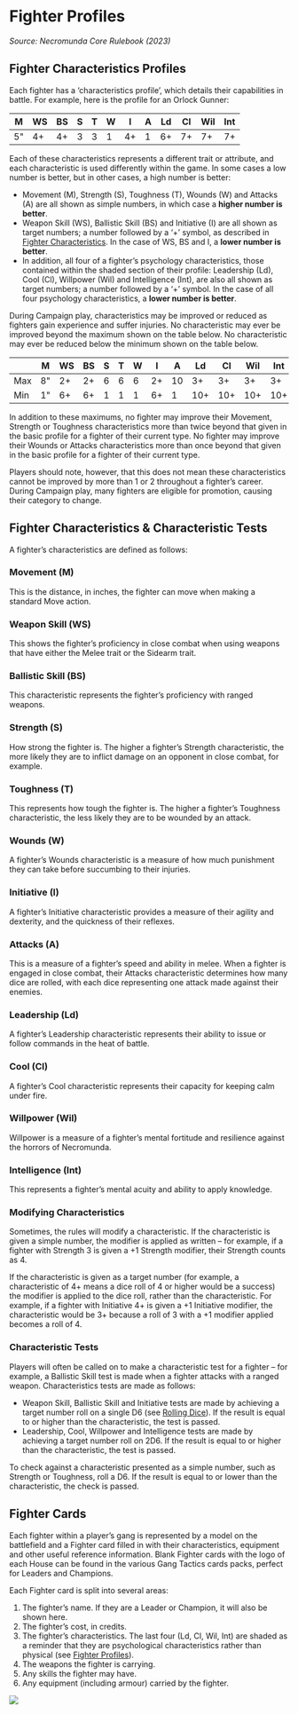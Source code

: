 # Fighter Profiles
_Source: Necromunda Core Rulebook (2023)_

Fighter Characteristics Profiles[​](#fighter-characteristics-profiles "Direct link to Fighter Characteristics Profiles")
------------------------------------------------------------------------------------------------------------------------

Each fighter has a ‘characteristics profile’, which details their capabilities in battle. For example, here is the profile for an Orlock Gunner:


|M  |WS |BS |S  |T  |W  |I  |A  |Ld |Cl |Wil|Int|
|---|---|---|---|---|---|---|---|---|---|---|---|
|5" |4+ |4+ |3  |3  |1  |4+ |1  |6+ |7+ |7+ |7+ |


Each of these characteristics represents a different trait or attribute, and each characteristic is used differently within the game. In some cases a low number is better, but in other cases, a high number is better:

*   Movement (M), Strength (S), Toughness (T), Wounds (W) and Attacks (A) are all shown as simple numbers, in which case a **higher number is better**.
*   Weapon Skill (WS), Ballistic Skill (BS) and Initiative (I) are all shown as target numbers; a number followed by a ‘+’ symbol, as described in [Fighter Characteristics](https://necrovox.org/docs/gang-fighters-and-their-weaponry/fighter-profiles#fighter-characteristics--characteristic-tests). In the case of WS, BS and I, a **lower number is better**.
*   In addition, all four of a fighter’s psychology characteristics, those contained within the shaded section of their profile: Leadership (Ld), Cool (Cl), Willpower (Wil) and Intelligence (Int), are also all shown as target numbers; a number followed by a ‘+’ symbol. In the case of all four psychology characteristics, a **lower number is better**.

During Campaign play, characteristics may be improved or reduced as fighters gain experience and suffer injuries. No characteristic may ever be improved beyond the maximum shown on the table below. No characteristic may ever be reduced below the minimum shown on the table below.


|   |M  |WS |BS |S  |T  |W  |I  |A  |Ld |Cl |Wil|Int|
|---|---|---|---|---|---|---|---|---|---|---|---|---|
|Max|8" |2+ |2+ |6  |6  |6  |2+ |10 |3+ |3+ |3+ |3+ |
|Min|1" |6+ |6+ |1  |1  |1  |6+ |1  |10+|10+|10+|10+|


In addition to these maximums, no fighter may improve their Movement, Strength or Toughness characteristics more than twice beyond that given in the basic profile for a fighter of their current type. No fighter may improve their Wounds or Attacks characteristics more than once beyond that given in the basic profile for a fighter of their current type.

Players should note, however, that this does not mean these characteristics cannot be improved by more than 1 or 2 throughout a fighter’s career. During Campaign play, many fighters are eligible for promotion, causing their category to change.

Fighter Characteristics & Characteristic Tests[​](#fighter-characteristics--characteristic-tests "Direct link to Fighter Characteristics & Characteristic Tests")
-----------------------------------------------------------------------------------------------------------------------------------------------------------------

A fighter’s characteristics are defined as follows:

### Movement (M)[​](#movement-m "Direct link to Movement (M)")

This is the distance, in inches, the fighter can move when making a standard Move action.

### Weapon Skill (WS)[​](#weapon-skill-ws "Direct link to Weapon Skill (WS)")

This shows the fighter’s proficiency in close combat when using weapons that have either the Melee trait or the Sidearm trait.

### Ballistic Skill (BS)[​](#ballistic-skill-bs "Direct link to Ballistic Skill (BS)")

This characteristic represents the fighter’s proficiency with ranged weapons.

### Strength (S)[​](#strength-s "Direct link to Strength (S)")

How strong the fighter is. The higher a fighter’s Strength characteristic, the more likely they are to inflict damage on an opponent in close combat, for example.

### Toughness (T)[​](#toughness-t "Direct link to Toughness (T)")

This represents how tough the fighter is. The higher a fighter’s Toughness characteristic, the less likely they are to be wounded by an attack.

### Wounds (W)[​](#wounds-w "Direct link to Wounds (W)")

A fighter’s Wounds characteristic is a measure of how much punishment they can take before succumbing to their injuries.

### Initiative (I)[​](#initiative-i "Direct link to Initiative (I)")

A fighter’s Initiative characteristic provides a measure of their agility and dexterity, and the quickness of their reflexes.

### Attacks (A)[​](#attacks-a "Direct link to Attacks (A)")

This is a measure of a fighter’s speed and ability in melee. When a fighter is engaged in close combat, their Attacks characteristic determines how many dice are rolled, with each dice representing one attack made against their enemies.

### Leadership (Ld)[​](#leadership-ld "Direct link to Leadership (Ld)")

A fighter’s Leadership characteristic represents their ability to issue or follow commands in the heat of battle.

### Cool (Cl)[​](#cool-cl "Direct link to Cool (Cl)")

A fighter’s Cool characteristic represents their capacity for keeping calm under fire.

### Willpower (Wil)[​](#willpower-wil "Direct link to Willpower (Wil)")

Willpower is a measure of a fighter’s mental fortitude and resilience against the horrors of Necromunda.

### Intelligence (Int)[​](#intelligence-int "Direct link to Intelligence (Int)")

This represents a fighter’s mental acuity and ability to apply knowledge.

### Modifying Characteristics[​](#modifying-characteristics "Direct link to Modifying Characteristics")

Sometimes, the rules will modify a characteristic. If the characteristic is given a simple number, the modifier is applied as written – for example, if a fighter with Strength 3 is given a +1 Strength modifier, their Strength counts as 4.

If the characteristic is given as a target number (for example, a characteristic of 4+ means a dice roll of 4 or higher would be a success) the modifier is applied to the dice roll, rather than the characteristic. For example, if a fighter with Initiative 4+ is given a +1 Initiative modifier, the characteristic would be 3+ because a roll of 3 with a +1 modifier applied becomes a roll of 4.

### Characteristic Tests[​](#characteristic-tests "Direct link to Characteristic Tests")

Players will often be called on to make a characteristic test for a fighter – for example, a Ballistic Skill test is made when a fighter attacks with a ranged weapon. Characteristics tests are made as follows:

*   Weapon Skill, Ballistic Skill and Initiative tests are made by achieving a target number roll on a single D6 (see [Rolling Dice](https://necrovox.org/docs/general-principles/rolling-dice)). If the result is equal to or higher than the characteristic, the test is passed.
*   Leadership, Cool, Willpower and Intelligence tests are made by achieving a target number roll on 2D6. If the result is equal to or higher than the characteristic, the test is passed.

To check against a characteristic presented as a simple number, such as Strength or Toughness, roll a D6. If the result is equal to or lower than the characteristic, the check is passed.

Fighter Cards[​](#fighter-cards "Direct link to Fighter Cards")
---------------------------------------------------------------

Each fighter within a player’s gang is represented by a model on the battlefield and a Fighter card filled in with their characteristics, equipment and other useful reference information. Blank Fighter cards with the logo of each House can be found in the various Gang Tactics cards packs, perfect for Leaders and Champions.

Each Fighter card is split into several areas:

1.  The fighter’s name. If they are a Leader or Champion, it will also be shown here.
2.  The fighter’s cost, in credits.
3.  The fighter’s characteristics. The last four (Ld, Cl, Wil, Int) are shaded as a reminder that they are psychological characteristics rather than physical (see [Fighter Profiles](https://necrovox.org/docs/gang-fighters-and-their-weaponry/fighter-profiles)).
4.  The weapons the fighter is carrying.
5.  Any skills the fighter may have.
6.  Any equipment (including armour) carried by the fighter.

![](https://necrovox.org/assets/images/fighter-card-numbered-40334e6ebe314cd294bb8a19fb1e845c.jpg)
